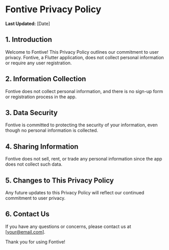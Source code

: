 # Fontive Privacy Policy

**Last Updated:** [Date]

## 1. Introduction

Welcome to Fontive! This Privacy Policy outlines our commitment to user privacy. Fontive, a Flutter application, does not collect personal information or require any user registration.

## 2. Information Collection

Fontive does not collect personal information, and there is no sign-up form or registration process in the app.

## 3. Data Security

Fontive is committed to protecting the security of your information, even though no personal information is collected.

## 4. Sharing Information

Fontive does not sell, rent, or trade any personal information since the app does not collect such data.

## 5. Changes to This Privacy Policy

Any future updates to this Privacy Policy will reflect our continued commitment to user privacy.

## 6. Contact Us

If you have any questions or concerns, please contact us at [your@email.com].

Thank you for using Fontive!
